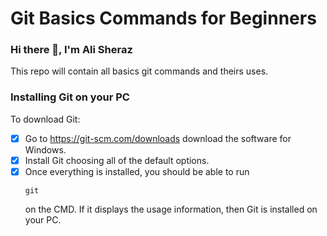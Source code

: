 # Git Basics Commands for Beginners

### Hi there 👋, I'm Ali Sheraz

This repo will contain all basics git commands and theirs uses.

### Installing Git on your PC

To download Git:

- [x] Go to https://git-scm.com/downloads download the software for Windows.
- [x] Install Git choosing all of the default options.
- [x] Once everything is installed, you should be able to run <pre><code>git</code></pre> on the CMD. If it displays the usage information, then Git is installed on your PC.
